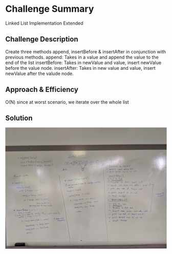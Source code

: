 # Challenge Summary
Linked List Implementation Extended

## Challenge Description
Create three methods append, insertBefore & insertAfter in conjunction with previous
methods. 
append: Takes in a value and append the value to the end of the list
insertBefore: Takes in newValue and value, insert newValue before the value node.
insertAfter: Takes in new value and value, insert newValue after the valude node.

## Approach & Efficiency
<!-- What approach did you take? Why? What is the Big O space/time for this approach? -->
O(N) since at worst scenario, we iterate over the whole list
## Solution
<!-- Embedded whiteboard image -->
![](../assets/challenge-6.jpg)
